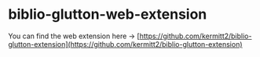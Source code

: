# biblio-glutton-web-extension

You can find the web extension here -> [https://github.com/kermitt2/biblio-glutton-extension](https://github.com/kermitt2/biblio-glutton-extension)